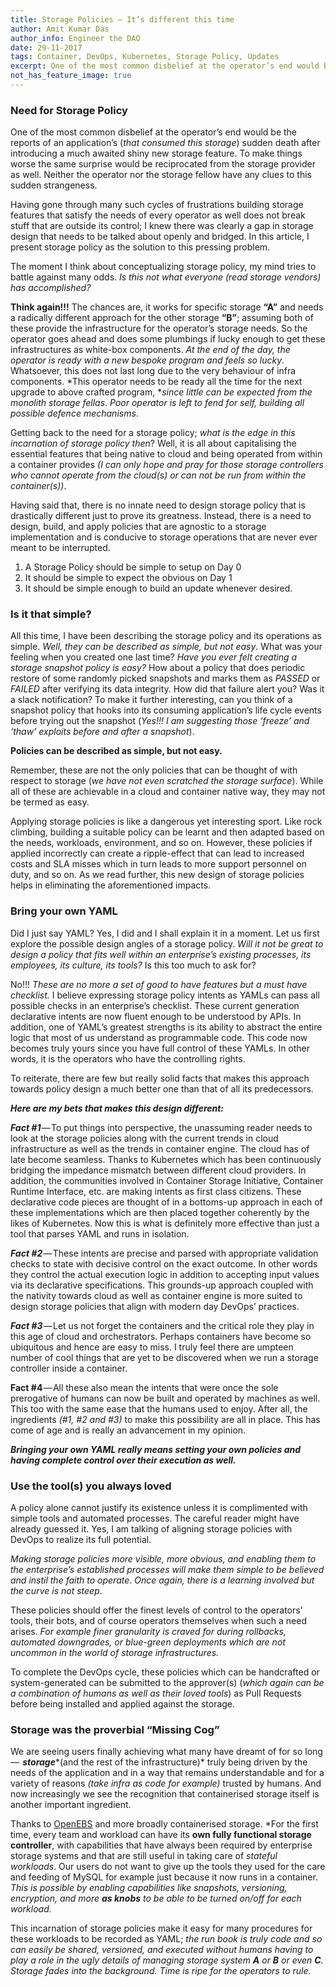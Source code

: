 ```yaml
---
title: Storage Policies — It’s different this time
author: Amit Kumar Das
author_info: Engineer the DAO
date: 29-11-2017
tags: Container, DevOps, Kubernetes, Storage Policy, Updates
excerpt: One of the most common disbelief at the operator’s end would be the reports of an application’s (that consumed this storage) sudden death after introducing a much awaited shiny new storage feature.
not_has_feature_image: true
---
```



### Need for Storage Policy

One of the most common disbelief at the operator’s end would be the reports of an application’s (*that consumed this storage*) sudden death after introducing a much awaited shiny new storage feature. To make things worse the same surprise would be reciprocated from the storage provider as well. Neither the operator nor the storage fellow have any clues to this sudden strangeness.

Having gone through many such cycles of frustrations building storage features that satisfy the needs of every operator as well does not break stuff that are outside its control; I knew there was clearly a gap in storage design that needs to be talked about openly and bridged. In this article, I present storage policy as the solution to this pressing problem.

The moment I think about conceptualizing storage policy, my mind tries to battle against many odds. *Is this not what everyone (*read storage vendors*) has accomplished?*

**Think again!!!** The chances are, it works for specific storage **“A”** and needs a radically different approach for the other storage **“B”**; assuming both of these provide the infrastructure for the operator’s storage needs. So the operator goes ahead and does some plumbings if lucky enough to get these infrastructures as white-box components. *At the end of the day, the operator is ready with a new bespoke program and feels so lucky*. Whatsoever, this does not last long due to the very behaviour of infra components. *This operator needs to be ready all the time for the next upgrade to above crafted program, **since little can be expected from the monolith storage fellas*. *Poor operator is left to fend for self, building all possible defence mechanisms*.

Getting back to the need for a storage policy; *what is the edge in this incarnation of storage policy then*? Well, it is all about capitalising the essential features that being native to cloud and being operated from within a container provides *(I can only hope and pray for those storage controllers who cannot operate from the cloud(s) or can not be run from within the container(s))*.

Having said that, there is no innate need to design storage policy that is drastically different just to prove its greatness. Instead, there is a need to design, build, and apply policies that are agnostic to a storage implementation and is conducive to storage operations that are never ever meant to be interrupted.

1. A Storage Policy should be simple to setup on Day 0
2. It should be simple to expect the obvious on Day 1
3. It should be simple enough to build an update whenever desired.

### Is it that simple?

All this time, I have been describing the storage policy and its operations as simple. *Well, they can be described as simple, but not easy*. What was your feeling when you created one last time? *Have you ever felt creating a storage snapshot policy is easy?* How about a policy that does periodic restore
of some randomly picked snapshots and marks them as *PASSED* or *FAILED* after verifying its data integrity. How did that failure alert you? Was it a slack notification? To make it further interesting, can you think of a snapshot policy that hooks into its consuming application’s life cycle events before trying out the snapshot (*Yes!!! I am suggesting those ‘freeze’ and ‘thaw’ exploits before and after a snapshot*).

**Policies can be described as simple, but not easy.**

Remember, these are not the only policies that can be thought of with respect to storage (*we have not even scratched the storage surface*). While all of these are achievable in a cloud and container native way, they may not be termed as easy.

Applying storage policies is like a dangerous yet interesting sport. Like rock climbing, building a suitable policy can be learnt and then adapted based on the needs, workloads, environment, and so on. However, these policies if applied incorrectly can create a ripple-effect that can lead to increased costs and SLA misses which in turn leads to more support personnel on duty, and so on. As we read further, this new design of storage policies helps in eliminating the aforementioned impacts.

### Bring your own YAML

Did I just say YAML? Yes, I did and I shall explain it in a moment. Let us first explore the possible design angles of a storage policy. *Will it not be great to design a policy that fits well within an enterprise’s existing processes, its employees, its culture, its tools?* Is this too much to ask for?

No!!! *These are no more a set of good to have features but a must have checklist.* I believe expressing storage policy intents as YAMLs can pass all possible checks in an enterprise’s checklist. These current generation declarative intents are now fluent enough to be understood by APIs. In addition, one of YAML’s greatest strengths is its ability to abstract the entire logic that most of us understand as programmable code. This code now becomes truly yours since you have full control of these YAMLs. In other words, it is the operators who have the controlling rights.

To reiterate, there are few but really solid facts that makes this approach towards policy design a much better one than that of all its predecessors.

***Here are my bets that makes this design different:***

***Fact #1*** — To put things into perspective, the unassuming reader needs to look at the storage policies along with the current trends in cloud infrastructure as well as the trends in container engine. The cloud has of late become seamless. Thanks to Kubernetes which has been continuously bridging the impedance mismatch between different cloud providers. In addition, the communities involved in Container Storage Initiative, Container Runtime Interface, etc. are making intents as first class citizens. These declarative code pieces are thought of in a bottoms-up approach in each of these implementations which are then placed together coherently by the likes of Kubernetes. Now this is what is definitely more effective than just a tool that parses YAML and runs in isolation.

***Fact #2*** — These intents are precise and parsed with appropriate validation checks to state with decisive control on the exact outcome. In other words they control the actual execution logic in addition to accepting input values via its declarative specifications. This grounds-up approach coupled with the nativity towards cloud as well as container engine is more suited to design storage policies that align with modern day DevOps’ practices.

***Fact #3*** — Let us not forget the containers and the critical role they play in this age of cloud and orchestrators. Perhaps containers have become so ubiquitous and hence are easy to miss. I truly feel there are umpteen number of cool things that are yet to be discovered when we run a storage controller inside a container.

**Fact #4** — All these also mean the intents that were once the sole prerogative of humans can now be built and operated by machines as well. This too with the same ease that the humans used to enjoy. After all, the ingredients *(#1, #2 and #3)* to make this possibility are all in place. This has come of age and is really an advancement in my opinion.

***Bringing your own YAML really means setting your own policies and having complete control over their execution as well.***

### Use the tool(s) you always loved

A policy alone cannot justify its existence unless it is complimented with simple tools and automated processes. The careful reader might have already guessed it. Yes, I am talking of aligning storage policies with DevOps to realize its full potential.

*Making storage policies more visible, more obvious, and enabling them to the enterprise’s established processes will make them simple to be believed and instil the faith to operate*. *Once again, there is a learning involved but the curve is not steep*.

These policies should offer the finest levels of control to the operators’ tools, their bots, and of course operators themselves when such a need arises. *For example finer granularity is craved for during rollbacks, automated downgrades, or blue-green deployments which are not uncommon in the world of storage infrastructures.*

To complete the DevOps cycle, these policies which can be handcrafted or system-generated can be submitted to the approver(s) (*which again can be a combination of humans as well as their loved tools*) as Pull Requests before being installed and applied against the storage.

### Storage was the proverbial “Missing Cog”

We are seeing users finally achieving what many have dreamt of for so long  —  ***storage****(and the rest of the infrastructure)* truly being driven by the needs of the application and in a way that remains understandable and for a variety of reasons *(take infra as code for example)* trusted by humans. And now increasingly we see the recognition that containerised storage itself is another important ingredient.

Thanks to [OpenEBS](http://openebs.io) and more broadly containerised storage. *For the first time, every team and workload can have its **own fully functional storage controller**, with capabilities that have always been required by enterprise storage systems and that are still useful in taking care of *stateful workloads*. Our users do not want to give up the tools they used for the care and feeding of MySQL for example just because it now runs in a container. *This is possible by enabling capabilities like snapshots, versioning, encryption, and more **as knobs** to be able to be turned on/off for each workload.*

This incarnation of storage policies make it easy for many procedures for these workloads to be recorded as YAML; *the run book is truly code and so can easily be shared, versioned, and executed without humans having to play a role in the ugly details of managing storage system **A** or **B** or even **C**. Storage fades into the background. Time is ripe for the operators to rule.*
